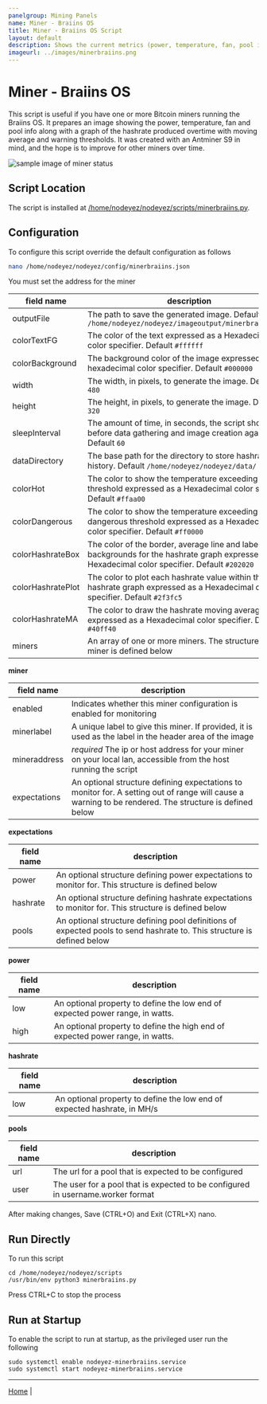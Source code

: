 ```yaml
---
panelgroup: Mining Panels
name: Miner - Braiins OS
title: Miner - Braiins OS Script
layout: default
description: Shows the current metrics (power, temperature, fan, pool info) and graphed hashrate over time with moving average for a Braiins based miner and can be configured with warnings if ranges arent met.  Great for an Antminer S9
imageurl: ../images/minerbraiins.png
---
```


# Miner - Braiins OS

This script is useful if you have one or more Bitcoin miners running the Braiins
OS.  It prepares an image showing the power, temperature, fan and pool info
along with a graph of the hashrate produced overtime with moving average and
warning thresholds.  It was created with an Antminer S9 in mind, and the hope
is to improve for other miners over time.

![sample image of miner status](../images/minerbraiins.png)

## Script Location

The script is installed at
[/home/nodeyez/nodeyez/scripts/minerbraiins.py](../scripts/minerbraiins.py).

## Configuration

To configure this script override the default configuration as follows

```sh
nano /home/nodeyez/nodeyez/config/minerbraiins.json
```

You must set the address for the miner

| field name | description |
| --- | --- |
| outputFile | The path to save the generated image. Default `/home/nodeyez/nodeyez/imageoutput/minerbraiins.png` |
| colorTextFG | The color of the text expressed as a Hexadecimal color specifier. Default `#ffffff` |
| colorBackground | The background color of the image expressed as a hexadecimal color specifier. Default `#000000` |
| width | The width, in pixels, to generate the image. Default `480` |
| height | The height, in pixels, to generate the image. Default `320` |
| sleepInterval | The amount of time, in seconds, the script should wait before data gathering and image creation again. Default `60` |
| dataDirectory | The base path for the directory to store hashrate history. Default `/home/nodeyez/nodeyez/data/` |
| colorHot | The color to show the temperature exceeding the hot threshold expressed as a Hexadecimal color specifier. Default `#ffaa00` |
| colorDangerous | The color to show the temperature exceeding the dangerous threshold expressed as a Hexadecimal color specifier. Default `#ff0000` | 
| colorHashrateBox | The color of the border, average line and label backgrounds for the hashrate graph expressed as a Hexadecimal color specifier. Default `#202020` |
| colorHashratePlot | The color to plot each hashrate value within the hashrate graph expressed as a Hexadecimal color specifier. Default `#2f3fc5` |
| colorHashrateMA | The color to draw the hashrate moving average line expressed as a Hexadecimal color specifier. Default `#40ff40` |
| miners | An array of one or more miners. The structure of a miner is defined below |

__miner__

| field name | description |
| --- | --- |
| enabled | Indicates whether this miner configuration is enabled for monitoring |
| minerlabel | A unique label to give this miner. If provided, it is used as the label in the header area of the image |
| mineraddress | *required* The ip or host address for your miner on your local lan, accessible from the host running the script |
| expectations | An optional structure defining expectations to monitor for. A setting out of range will cause a warning to be rendered. The structure is defined below |


__expectations__

| field name | description |
| --- | --- |
| power | An optional structure defining power expectations to monitor for. This structure is defined below |
| hashrate | An optional structure defining hashrate expectations to monitor for. This structure is defined below |
| pools | An optional structure defining pool definitions of expected pools to send hashrate to. This structure is defined below |

__power__

| field name | description |
| --- | --- |
| low | An optional property to define the low end of expected power range, in watts. |
| high | An optional property to define the high end of expected power range, in watts. |

__hashrate__

| field name | description |
| --- | --- |
| low | An optional property to define the low end of expected hashrate, in MH/s |

__pools__

| field name | description |
| --- | --- |
| url | The url for a pool that is expected to be configured |
| user | The user for a pool that is expected to be configured in username.worker format |

After making changes, Save (CTRL+O) and Exit (CTRL+X) nano.

## Run Directly

To run this script

```shell
cd /home/nodeyez/nodeyez/scripts
/usr/bin/env python3 minerbraiins.py
```

Press CTRL+C to stop the process

## Run at Startup

To enable the script to run at startup, as the privileged user run the following

```shell
sudo systemctl enable nodeyez-minerbraiins.service
sudo systemctl start nodeyez-minerbraiins.service
```

---

[Home](../) | 
